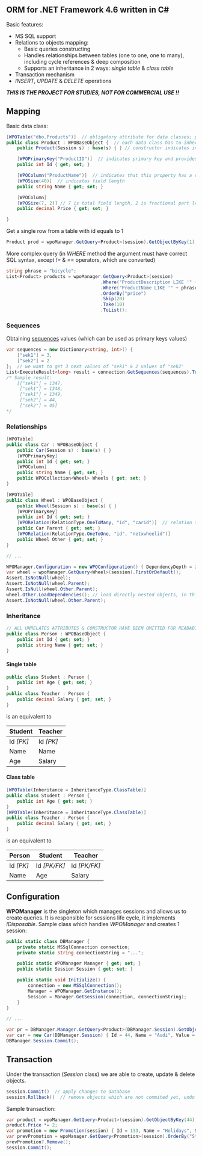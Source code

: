 
## ORM for .NET Framework 4.6 written in C#
Basic features:
 - MS SQL support
 - Relations to objects mapping:
	 - Basic queries constructing
	 - Handles relationships between tables (one to one, one to many), including cycle references & deep composition
	 - Supports an inheritance in 2 ways: *single table* & *class table*
 - Transaction mechanism
 - *INSERT*, *UPDATE* & *DELETE* operations

***THIS IS THE PROJECT FOR STUDIES, NOT FOR COMMERCIAL USE !!***

## Mapping
Basic data class:
```csharp
[WPOTable("dbo.Products")]  // obligatory attribute for data classes; provides name of the table witch schema
public class Product : WPOBaseObject {  // each data class has to inherit from WPOBaseObject
    public Product(Session s) : base(s) { } // constructor indicates in which session the object exists

    [WPOPrimaryKey("ProductID")]  // indicates primary key and provides column name; there is no support for compound keys
    public int Id { get; set; }

    [WPOColumn("ProductName")]  // indicates that this property has a corresponding column; if not given, a property name is taken 
    [WPOSize(40)]  // indicates field length
    public string Name { get; set; }

    [WPOColumn]
    [WPOSize(7, 2)] // 7 is total field length, 2 is fractional part length
    public decimal Price { get; set; }

}
```

Get a single row from a table with id equals to 1
```csharp
Product prod = wpoManager.GetQuery<Product>(session).GetObjectByKey(1);
```

More complex query (in *WHERE* method the argument must have correct SQL syntax, except *!=* & *==* operators, which are converted)
```csharp
string phrase = "bicycle";
List<Product> products = wpoManager.GetQuery<Product>(session)
                                   .Where("ProductDescription LIKE '" + phrase + "'")
                                   .Where("ProductName LIKE '" + phrase + "'", isAlternative: true)
                                   .OrderBy("price")
                                   .Skip(20)
                                   .Take(10)
                                   .ToList();
```

### Sequences
Obtaining [sequences](https://www.sqlshack.com/sequence-objects-in-sql-server/) values (which can be used as primary keys values)
```csharp
var sequences = new Dictionary<string, int>() {
    ["sek1"] = 3,
    ["sek2"] = 2
};  // we want to get 3 next values of "sek1" & 2 values of "sek2"
List<ExecuteResult<long> result = connection.GetSequences(sequences).ToList();
/* Sample result:
    [["sek1"] = 1347,
     ["sek1"] = 1348,
     ["sek1"] = 1349,
     ["sek2"] = 44,
     ["sek2"] = 45]
*/
```

### Relationships
```csharp
[WPOTable]
public class Car : WPOBaseObject {
    public Car(Session s) : base(s) { }
    [WPOPrimaryKey]
    public int Id { get; set; }
    [WPOColumn]
    public string Name { get; set; }
    public WPOCollection<Wheel> Wheels { get; set; }
}

[WPOTable]
public class Wheel : WPOBaseObject {
    public Wheel(Session s) : base(s) { }
    [WPOPrimaryKey]
    public int Id { get; set; }
    [WPORelation(RelationType.OneToMany, "id", "carid")]  // relation type, column from connected table & column name
    public Car Parent { get; set; }  
    [WPORelation(RelationType.OneToOne, "id", "netxwheelid")]
    public Wheel Other { get; set; }
}

// ...

WPOManager.Configuration = new WPOConfiguration() { DependencyDepth = 2 }; // set max loaded composition depth (-1 means loading whole object tree)
var wheel = wpoManager.GetQuery<Wheel>(session).FirstOrDefault();
Assert.IsNotNull(wheel);
Assert.IsNotNull(wheel.Parent);
Assert.IsNull(wheel.Other.Parent);
wheel.Other.LoadDependencies(); // load directly nested objects, in this case 'Parent' & 'Other' wheel
Assert.IsNotNull(wheel.Other.Parent);

```

### Inheritance
```csharp
// ALL UNRELATES ATTRIBUTES & CONSTRUCTOR HAVE BEEN OMITTED FOR READABILITY
public class Person : WPOBaseObject {
    public int Id { get; set; }
    public string Name { get; set; }
}
```
#### Single table
```csharp
public class Student : Person {
    public int Age { get; set; }
}
public class Teacher : Person {
    public decimal Salary { get; set; }
}
```
is an equivalent to

| Student       | Teacher  |
| ------------- | -------- |
| Id *[PK]* | Id *[PK]* |
| Name | Name  |
| Age | Salary |

#### Class table
```csharp
[WPOTable(Inheritance = InheritanceType.ClassTable)]
public class Student : Person {
    public int Age { get; set; }
}  
[WPOTable(Inheritance = InheritanceType.ClassTable)]
public class Teacher : Person {
    public decimal Salary { get; set; }
}
```
is an equivalent to

| Person        | Student       | Teacher  |
| ------------- | ------------- | ------   |
| Id *[PK]* | Id *[PK/FK]* | Id *[PK/FK]* |
| Name | Age | Salary |

## Configuration
**WPOManager** is the singleton which manages sessions and allows us to create queries. It is responsible for sessions life cycle, it implements *IDisposable*. Sample class which handles *WPOManager* and creates 1 session:
```csharp
public static class DBManager {
    private static MSSqlConnection connection;
    private static string connectionString = "...";

    public static WPOManager Manager { get; set; }
    public static Session Session { get; set; }

    public static void Initialize()	{
        connection = new MSSqlConnection();
        Manager = WPOManager.GetInstance();
        Session = Manager.GetSession(connection, connectionString);
    }
}

// ...

var pr = DBManager.Manager.GetQuery<Product>(DBManager.Session).GetObjectByKey(model.Id);
var car = new Car(DBManager.Session) { Id = 44, Name = "Audi", Value = pr.Salary * 12 };
DBManager.Session.Commit();
```

## Transaction
Under the transaction (*Session* class) we are able to create, update & delete objects.
```csharp
session.Commit()  // apply changes to database
session.Rollback()  // remove objects which are not commited yet, undo changes in edited objects 
```
Sample transaction:
```csharp
var product = wpoManager.GetQuery<Product>(session).GetObjectByKey(44);
product.Price *= 2;
var promotion = new Promotion(session) { Id = 133, Name = "Holidays", Start = DateTime.UtcNow };
var prevPromotion = wpoManager.GetQuery<Promotion>(session).OrderBy("Start").FirstOrDefault();
prevPromotion?.Remove();
session.Commit();
```
